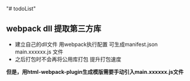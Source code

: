 "# todoList" 
## webpack dll 提取第三方库
- 建立自己的dll文件 用webpack执行配置 可生成manifest.json main.xxxxxx.js 文件
- 之后打包时不会再将公用库打包 提升打包速度

**但是，用html-webpack-plugin生成模版需要手动引入main.xxxxxx.js文件**

